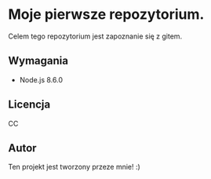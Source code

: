 # Moje pierwsze repozytorium.

Celem tego repozytorium jest zapoznanie się z gitem.

## Wymagania

* Node.js 8.6.0

## Licencja

CC

## Autor

Ten projekt jest tworzony przeze mnie! :)